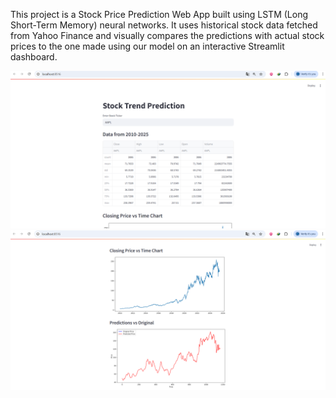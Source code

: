 This project is a Stock Price Prediction Web App built using LSTM (Long Short-Term Memory) neural networks. It uses historical stock data fetched from Yahoo Finance and visually compares the predictions with actual stock prices to the one made using our model on an interactive Streamlit dashboard.

<img width="1183" alt="image" src="https://github.com/kunaltyagi16/StockSense/blob/main/Streamlit1.PNG">
<img width="1183" alt="image" src="https://github.com/kunaltyagi16/StockSense/blob/main/Streamlit2.PNG">
